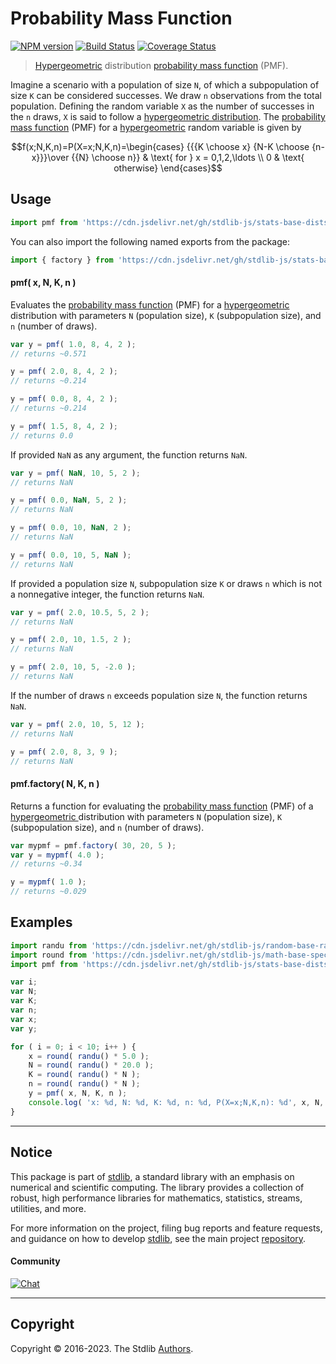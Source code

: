 <!--

@license Apache-2.0

Copyright (c) 2018 The Stdlib Authors.

Licensed under the Apache License, Version 2.0 (the "License");
you may not use this file except in compliance with the License.
You may obtain a copy of the License at

   http://www.apache.org/licenses/LICENSE-2.0

Unless required by applicable law or agreed to in writing, software
distributed under the License is distributed on an "AS IS" BASIS,
WITHOUT WARRANTIES OR CONDITIONS OF ANY KIND, either express or implied.
See the License for the specific language governing permissions and
limitations under the License.

-->

# Probability Mass Function

[![NPM version][npm-image]][npm-url] [![Build Status][test-image]][test-url] [![Coverage Status][coverage-image]][coverage-url] <!-- [![dependencies][dependencies-image]][dependencies-url] -->

> [Hypergeometric][hypergeometric-distribution] distribution [probability mass function][pmf] (PMF).

<section class="intro">

Imagine a scenario with a population of size `N`, of which a subpopulation of size `K` can be considered successes. We draw `n` observations from the total population. Defining the random variable `X` as the number of successes in the `n` draws, `X` is said to follow a [hypergeometric distribution][hypergeometric-distribution]. The [probability mass function][pmf] (PMF) for a [hypergeometric][hypergeometric-distribution] random variable is given by

<!-- <equation class="equation" label="eq:hypergeometric_pmf" align="center" raw="f(x;N,K,n)=P(X=x;N,K,n)=\begin{cases} {{{K \choose x} {N-K \choose {n-x}}}\over {{N} \choose n}} & \text{ for } x = 0,1,2,\ldots \\ 0 & \text{ otherwise} \end{cases}" alt="Probability mass function (PMF) for a hypergeometric distribution."> -->

```math
f(x;N,K,n)=P(X=x;N,K,n)=\begin{cases} {{{K \choose x} {N-K \choose {n-x}}}\over {{N} \choose n}} & \text{ for } x = 0,1,2,\ldots \\ 0 & \text{ otherwise} \end{cases}
```

<!-- <div class="equation" align="center" data-raw-text="f(x;N,K,n)=P(X=x;N,K,n)=\begin{cases} {{{K \choose x} {N-K \choose {n-x}}}\over {{N} \choose n}} &amp; \text{ for } x = 0,1,2,\ldots \\ 0 &amp; \text{ otherwise} \end{cases}" data-equation="eq:hypergeometric_pmf">
    <img src="https://cdn.jsdelivr.net/gh/stdlib-js/stdlib@51534079fef45e990850102147e8945fb023d1d0/lib/node_modules/@stdlib/stats/base/dists/hypergeometric/pmf/docs/img/equation_hypergeometric_pmf.svg" alt="Probability mass function (PMF) for a hypergeometric distribution.">
    <br>
</div> -->

<!-- </equation> -->

</section>

<!-- /.intro -->



<section class="usage">

## Usage

```javascript
import pmf from 'https://cdn.jsdelivr.net/gh/stdlib-js/stats-base-dists-hypergeometric-pmf@deno/mod.js';
```

You can also import the following named exports from the package:

```javascript
import { factory } from 'https://cdn.jsdelivr.net/gh/stdlib-js/stats-base-dists-hypergeometric-pmf@deno/mod.js';
```

#### pmf( x, N, K, n )

Evaluates the [probability mass function][pmf] (PMF) for a [hypergeometric][hypergeometric-distribution] distribution with parameters `N` (population size), `K` (subpopulation size), and `n` (number of draws).

```javascript
var y = pmf( 1.0, 8, 4, 2 );
// returns ~0.571

y = pmf( 2.0, 8, 4, 2 );
// returns ~0.214

y = pmf( 0.0, 8, 4, 2 );
// returns ~0.214

y = pmf( 1.5, 8, 4, 2 );
// returns 0.0
```

If provided `NaN` as any argument, the function returns `NaN`.

```javascript
var y = pmf( NaN, 10, 5, 2 );
// returns NaN

y = pmf( 0.0, NaN, 5, 2 );
// returns NaN

y = pmf( 0.0, 10, NaN, 2 );
// returns NaN

y = pmf( 0.0, 10, 5, NaN );
// returns NaN
```

If provided a population size `N`, subpopulation size `K` or draws `n` which is not a nonnegative integer, the function returns `NaN`.

```javascript
var y = pmf( 2.0, 10.5, 5, 2 );
// returns NaN

y = pmf( 2.0, 10, 1.5, 2 );
// returns NaN

y = pmf( 2.0, 10, 5, -2.0 );
// returns NaN
```

If the number of draws `n` exceeds population size `N`, the function returns `NaN`.

```javascript
var y = pmf( 2.0, 10, 5, 12 );
// returns NaN

y = pmf( 2.0, 8, 3, 9 );
// returns NaN
```

#### pmf.factory( N, K, n )

Returns a function for evaluating the [probability mass function][pmf] (PMF) of a [hypergeometric ][hypergeometric-distribution] distribution with parameters `N` (population size), `K` (subpopulation size), and `n` (number of draws).

```javascript
var mypmf = pmf.factory( 30, 20, 5 );
var y = mypmf( 4.0 );
// returns ~0.34

y = mypmf( 1.0 );
// returns ~0.029
```

</section>

<!-- /.usage -->

<section class="examples">

## Examples

<!-- eslint no-undef: "error" -->

```javascript
import randu from 'https://cdn.jsdelivr.net/gh/stdlib-js/random-base-randu@deno/mod.js';
import round from 'https://cdn.jsdelivr.net/gh/stdlib-js/math-base-special-round@deno/mod.js';
import pmf from 'https://cdn.jsdelivr.net/gh/stdlib-js/stats-base-dists-hypergeometric-pmf@deno/mod.js';

var i;
var N;
var K;
var n;
var x;
var y;

for ( i = 0; i < 10; i++ ) {
    x = round( randu() * 5.0 );
    N = round( randu() * 20.0 );
    K = round( randu() * N );
    n = round( randu() * N );
    y = pmf( x, N, K, n );
    console.log( 'x: %d, N: %d, K: %d, n: %d, P(X=x;N,K,n): %d', x, N, K, n, y.toFixed( 4 ) );
}
```

</section>

<!-- /.examples -->

<!-- Section for related `stdlib` packages. Do not manually edit this section, as it is automatically populated. -->

<section class="related">

</section>

<!-- /.related -->

<!-- Section for all links. Make sure to keep an empty line after the `section` element and another before the `/section` close. -->


<section class="main-repo" >

* * *

## Notice

This package is part of [stdlib][stdlib], a standard library with an emphasis on numerical and scientific computing. The library provides a collection of robust, high performance libraries for mathematics, statistics, streams, utilities, and more.

For more information on the project, filing bug reports and feature requests, and guidance on how to develop [stdlib][stdlib], see the main project [repository][stdlib].

#### Community

[![Chat][chat-image]][chat-url]

---

## Copyright

Copyright &copy; 2016-2023. The Stdlib [Authors][stdlib-authors].

</section>

<!-- /.stdlib -->

<!-- Section for all links. Make sure to keep an empty line after the `section` element and another before the `/section` close. -->

<section class="links">

[npm-image]: http://img.shields.io/npm/v/@stdlib/stats-base-dists-hypergeometric-pmf.svg
[npm-url]: https://npmjs.org/package/@stdlib/stats-base-dists-hypergeometric-pmf

[test-image]: https://github.com/stdlib-js/stats-base-dists-hypergeometric-pmf/actions/workflows/test.yml/badge.svg?branch=main
[test-url]: https://github.com/stdlib-js/stats-base-dists-hypergeometric-pmf/actions/workflows/test.yml?query=branch:main

[coverage-image]: https://img.shields.io/codecov/c/github/stdlib-js/stats-base-dists-hypergeometric-pmf/main.svg
[coverage-url]: https://codecov.io/github/stdlib-js/stats-base-dists-hypergeometric-pmf?branch=main

<!--

[dependencies-image]: https://img.shields.io/david/stdlib-js/stats-base-dists-hypergeometric-pmf.svg
[dependencies-url]: https://david-dm.org/stdlib-js/stats-base-dists-hypergeometric-pmf/main

-->

[chat-image]: https://img.shields.io/gitter/room/stdlib-js/stdlib.svg
[chat-url]: https://app.gitter.im/#/room/#stdlib-js_stdlib:gitter.im

[stdlib]: https://github.com/stdlib-js/stdlib

[stdlib-authors]: https://github.com/stdlib-js/stdlib/graphs/contributors

[umd]: https://github.com/umdjs/umd
[es-module]: https://developer.mozilla.org/en-US/docs/Web/JavaScript/Guide/Modules

[deno-url]: https://github.com/stdlib-js/stats-base-dists-hypergeometric-pmf/tree/deno
[umd-url]: https://github.com/stdlib-js/stats-base-dists-hypergeometric-pmf/tree/umd
[esm-url]: https://github.com/stdlib-js/stats-base-dists-hypergeometric-pmf/tree/esm
[branches-url]: https://github.com/stdlib-js/stats-base-dists-hypergeometric-pmf/blob/main/branches.md

[hypergeometric-distribution]: https://en.wikipedia.org/wiki/Hypergeometric_distribution

[pmf]: https://en.wikipedia.org/wiki/Probability_mass_function

</section>

<!-- /.links -->
